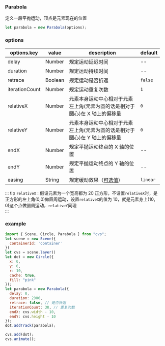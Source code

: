 ### Parabola

定义一段平抛运动，顶点是元素现在的位置

```js
let parabola = new Parabola(options);
```

### options

| options.key    | value   | description                                                                 | default  |
| -------------- | ------- | --------------------------------------------------------------------------- | -------- |
| delay          | Number  | 规定运动延迟时间                                                            | --       |
| duration       | Number  | 规定运动持续时间                                                            | --       |
| retrace        | Boolean | 规定运动是否折返                                                            | `false`  |
| iterationCount | Number  | 规定运动重复次数                                                            | `1`      |
| relativeX      | Number  | 元素本身运动中心相对于元素左上角(元素为圆的话是相对于圆心)在 X 轴上的偏移量 | `0`      |
| relativeY      | Number  | 元素本身运动中心相对于元素左上角(元素为圆的话是相对于圆心)在 Y 轴上的偏移量 | `0`      |
| endX           | Number  | 规定平抛运动终点的 X 轴的位置                                               | --       |
| endY           | Number  | 规定平抛运动终点的 Y 轴的位置                                               | --       |
| easing         | String  | 规定缓动效果（[可选值](/docs/track.html#easing)）                           | `linear` |

::: tip
`relativeX` : 假设元素为一个宽高都为 20 正方形，不设置`relativeX`时，是正方形的左上角(0,0)做圆周运动，设置`relativeX`的值为 10，就是元素身上(10，0)这个点做圆周运动，`relativeY`同理  
:::

### example

```js
import { Scene, Circle, Parabola } from "cvs";
let scene = new Scene({
  containerId: 'container'
})
let cvs = scene.layer()
let dot = new Circle({
  x: 0,
  y: 0,
  r: 10,
  cache: true,
  fill: "pink"
});
let parabola = new Parabola({
  delay: 0,
  duration: 2000,
  retrace: false, // 是否折返
  iterationCount: 30, // 重复次数
  endX: cvs.width - 10,
  endY: cvs.height - 10
});
dot.addTrack(parabola);

cvs.add(dot);
cvs.animate();
```

<ClientOnly><c-parabola></c-parabola></ClientOnly>
